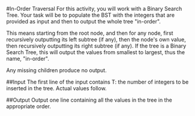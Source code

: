 #In-Order Traversal
For this activity, you will work with a Binary Search Tree. Your task will be to populate the BST with the integers that are provided as input and then to output the whole tree "in-order".

This means starting from the root node, and then for any node, first recursively outputting its left subtree (if any), then the node's own value, then recursively outputting its right subtree (if any). If the tree is a Binary Search Tree, this will output the values from smallest to largest, thus the name, "in-order".

Any missing children produce no output.

##Input
The first line of the input contains T: the number of integers to be inserted in the tree. Actual values follow.

##Output
Output one line containing all the values in the tree in the appropriate order.